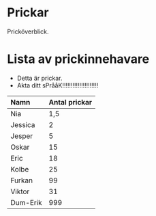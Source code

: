 # Prickar
Pricköverblick.

# Lista av prickinnehavare

- Detta är prickar.
- Akta ditt sPrååK!!!!!!!!!!!!!!!!!!!!!

| Namn | Antal prickar |
|:-----|:---------|
| Nia | 1,5 |
| Jessica | 2 |
| Jesper | 5 |
| Oskar | 15 |
| Eric | 18 |
| Kolbe | 25 |
| Furkan | 99 |
| Viktor | 31 |
| Dum-Erik | 999 |
